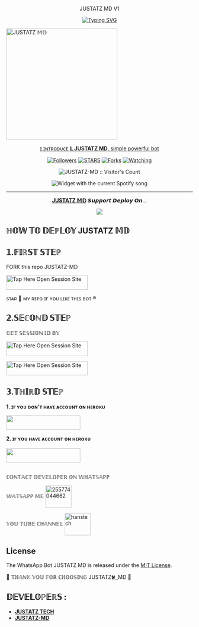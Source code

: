 </h1> 
<p align="center">JUSTATZ MD V1

<p align="center">
  <a href="https://git.io/typing-svg"><img src="https://readme-typing-svg.demolab.com?font=EB+Garamond&weight=900&size=30&duration=4000&pause=1000&random=false&width=435&lines=+JUSTATZ+WHATSAPP+BOT+TZ1ATED+BY+JUSTATZ+BOY+SON+Fork+Me+Please" alt="Typing SVG" /></a>
 </p>
 
 <a href="https://wa.me/message/J2ZL2GNK4GIUA1">
 <img alt="JUSTATZ 𝕄𝔻" height="300" src="https://i.imgur.com/mzl5n6Z.jpeg".

</h1> 
<p align="center">ɪ ɪɴᴛʀᴏᴅᴜᴄᴇ <b>𝕃
JUSTATZ MD</b>, simple powerful bot </p>

</p>
  <p align="center">
<a href="https://github.com/JustaTz01?tab=followers"><img title="Followers" src="https://img.shields.io/github/followers/JustaTz01?label=Followers&style=social"></a>
<a href="https://github.com/JustaTz01/JUSTATZ-MD/stargazers/"><img title="STARS" src="https://img.shields.io/github/stars/JustaTz01/JUSTATZ-MD?&style=social"></a>
<a href="https://github.com/JustaTz01/JUSTATZ-MD/network/members"><img title="Forks" src="https://img.shields.io/github/forks/JustaTz01/JUSTATZ-MD?style=social"></a>
<a href="https://github.com/JustaTz01/JUSTATZ-MD/watchers"><img title="Watching" src="https://img.shields.io/github/watchers/JustaTz01/JUSTATZ-MD?label=Watching&style=social"></a>

</p>
<p align="center"><img src="https://profile-counter.glitch.me/{JustaTz01}/count.svg" alt="JUSTATZ-MD :: Visitor's Count"/></p>

</a>
  <div align="center">
  <img src="https://spogit.vercel.app/api?theme=dark&black=true&scan=true" alt="Widget with the current Spotify song"  />
</div>

---

<p align="center">
  <a href="https://github.com/JustaTz01/JUSTATZ_MD"><b>JUSTATZ 𝕄𝔻</b></a> 𝙎𝙪𝙥𝙥𝙤𝙧𝙩 𝘿𝙚𝙥𝙡𝙤𝙮 𝙊𝙣...
</p>

<p align="center">
  <a href="https://youtu.be/Pj6DV2HouH4?si=TTarJ04UWxzSAdMU"><img src="https://img.shields.io/badge/CodeSpace-green?colorA=%23ff000&colorB=%23017e40&style=for-the-badge&logo=git&logoColor=white"></a>
</p>




## ℍ𝕆𝕎 𝕋𝕆 𝔻𝔼ℙ𝕃𝕆𝕐 JUSTATZ 𝕄𝔻 


## 𝟙.𝔽𝕀ℝ𝕊𝕋 𝕊𝕋𝔼ℙ 
FORK this repo JUSTATZ-MD


<a href="https://github.com/JustaTz01/JUSTATZ-MD/fork"><img title="Tap Here Open Session Site" src="https://img.shields.io/badge/𝔽𝕆ℝ𝕂 𝕋ℍ𝕀𝕊 ℝ𝔼ℙ𝕆-h?color=black&style=for-the-badge&logo=msi" width="220" height="38.45"/></a></p>

sᴛᴀʀ 🌟 ᴍʏ ʀᴇᴘᴏ ɪғ ʏᴏᴜ ʟɪᴋᴇ ᴛʜɪs ʙᴏᴛ ®️

## 𝟚.𝕊𝔼ℂ𝕆ℕ𝔻 𝕊𝕋𝔼ℙ 


 𝔾𝔼𝕋 𝕊𝔼𝕊𝕊𝕀𝕆ℕ 𝕀𝔻 𝔹𝕐
 

<a href="https://justacoder-d74ac23a6e00.herokuapp.com/wasiqr"><img title="Tap Here Open Session Site" src="https://img.shields.io/badge/ℚℝ ℂ𝕆𝔻𝔼-h?color=black&style=for-the-badge&logo=msi" width="220" height="38.45"/></a></p>


 
<a href="https://justaaganicoder-b959e1c1d915.herokuapp.com"><img title="Tap Here Open Session Site" src="https://img.shields.io/badge/𝕊𝕀𝕋𝔼 𝔽𝕆ℝ ℙ𝔸𝕀ℝ-h?color=black&style=for-the-badge&logo=msi" width="220" height="38.45"/></a></p>


## 𝟛.𝕋ℍ𝕀ℝ𝔻 𝕊𝕋𝔼ℙ 
**1. ɪғ ʏᴏᴜ ᴅᴏɴ'ᴛ ʜᴀᴠᴇ ᴀᴄᴄᴏᴜɴᴛ ᴏɴ ʜᴇʀᴏᴋᴜ**

<a href="https://signup.heroku.com">
 <img src="https://img.shields.io/badge/ℂℝ𝔼𝔸𝕋𝔼%20𝔸ℂℂ𝕆𝕌ℕ𝕋%20ℕ𝕆𝕎-purple?style=for-the-badge&logo=heroku" width="200" height="38.45"/></a></p>

**2. ɪғ ʏᴏᴜ ʜᴀᴠᴇ ᴀᴄᴄᴏᴜɴᴛ ᴏɴ ʜᴇʀᴏᴋᴜ**       
<br>
<a href="https://dashboard.heroku.com/new?template=https://github.com/JustaTz01/JUSTATZ-MD/tree/main">
 <img src="https://img.shields.io/badge/𝔻𝔼ℙ𝕃𝕆𝕐%20𝕋𝕆%20ℍ𝔼ℝ𝕆𝕂𝕌-purple?style=for-the-badge&logo=heroku" width="200" height="38.45"/></a></p>


##




ℂ𝕆ℕ𝕋𝔸ℂ𝕋 𝔻𝔼𝕍𝔼𝕃𝕆ℙ𝔼ℝ 𝕆ℕ 𝕎ℍ𝔸𝕋𝕊𝔸ℙℙ 

𝕎𝔸𝕋𝕊𝔸ℙℙ 𝕄𝔼
<a href="https://wa.me/message/J2ZL2GNK4GIUA1"><img align="center" src="https://raw.githubusercontent.com/rahuldkjain/github-profile-readme-generator/master/src/images/icons/Social/whatsapp.svg" alt="255774044662" height="60" width="70" /></a>


𝕐𝕆𝕌 𝕋𝕌𝔹𝔼 ℂℍ𝔸ℕℕ𝔼𝕃
<a
href="https://youtube.com/@justatz?si=tqLJPjHj_7WIH26pyoutubechannel/0029VajweHxKQuJP6qnjLM31"  target="blank"><img
 align="center" src="https://raw.githubusercontent.com/rahuldkjain/github-profile-readme-generator/master/src/images/icons/Social/whatsapp.svg" alt="hanstech" height="60" width="70" /></a>


## License

The WhatsApp Bot JUSTATZ MD is released under the [MIT License](https://opensource.org/licenses/MIT).


🌟 𝕋ℍ𝔸ℕ𝕂 𝕐𝕆𝕌 𝔽𝕆ℝ ℂℍ𝕆𝕆𝕊𝕀ℕ𝔾 JUSTATZ🍀_MD 🌟


## 𝔻𝔼𝕍𝔼𝕃𝕆ℙ𝔼ℝ𝕊 :

- [**JUSTATZ TECH**](https://github.com/)
- [**JUSTATZ-MD**](https://github.com/JustaTz01)
     


